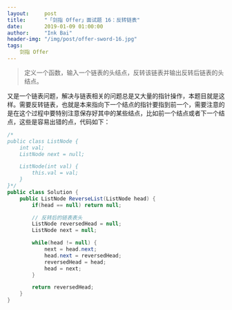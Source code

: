 ```yaml
---
layout:     post
title:      "「剑指 Offer」面试题 16：反转链表"
date:       2019-01-09 01:00:00
author:     "Ink Bai"
header-img: "/img/post/offer-sword-16.jpg"
tags:
    剑指 Offer
---
```


> 定义一个函数，输入一个链表的头结点，反转该链表并输出反转后链表的头结点。

又是一个链表问题，解决与链表相关的问题总是又大量的指针操作，本题目就是这样。需要反转链表，也就是本来指向下一个结点的指针要指到前一个，需要注意的是在这个过程中要特别注意保存好其中的某些结点，比如前一个结点或者下一个结点，这些是容易出错的点，代码如下：

```java
/*
public class ListNode {
    int val;
    ListNode next = null;

    ListNode(int val) {
        this.val = val;
    }
}*/
public class Solution {
    public ListNode ReverseList(ListNode head) {
        if(head == null) return null;

        // 反转后的链表表头
        ListNode reversedHead = null;
        ListNode next = null;

        while(head != null) {
            next = head.next;
            head.next = reversedHead;
            reversedHead = head;
            head = next;
        }

        return reversedHead;
    }
}
```
